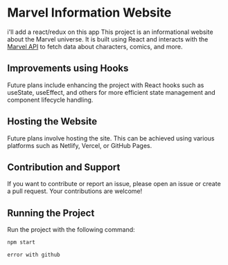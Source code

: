 # Marvel Information Website

i'll add a react/redux on this app
This project is an informational website about the Marvel universe. It is built using React and interacts with the [Marvel API](https://developer.marvel.com/) to fetch data about characters, comics, and more.


## Improvements using Hooks
Future plans include enhancing the project with React hooks such as useState, useEffect, and others for more efficient state management and component lifecycle handling.

## Hosting the Website
Future plans involve hosting the site. This can be achieved using various platforms such as Netlify, Vercel, or GitHub Pages.

## Contribution and Support
If you want to contribute or report an issue, please open an issue or create a pull request. Your contributions are welcome!
## Running the Project

Run the project with the following command:

```bash
npm start

error with github
